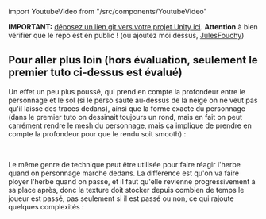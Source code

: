 import YoutubeVideo from "/src/components/YoutubeVideo"

**IMPORTANT:** [déposez un lien git vers votre projet Unity ici](https://docs.google.com/spreadsheets/d/1hFb78dl3vhGOVNdYYkGjotGaSb4AsePzQq_jCEdALds/edit?usp=sharing). **Attention** à bien vérifier que le repo est en public ! (ou ajoutez moi dessus, [JulesFouchy](https://github.com/JulesFouchy))

<YoutubeVideo id="ftCyZ7F5q9E"/>

## Pour aller plus loin (hors évaluation, seulement le premier tuto ci-dessus est évalué)

Un effet un peu plus poussé, qui prend en compte la profondeur entre le personnage et le sol (si le perso saute au-dessus de la neige on ne veut pas qu'il laisse des traces dedans), ainsi que la forme exacte du personnage (dans le premier tuto on dessinait toujours un rond, mais en fait on peut carrément rendre le mesh du personnage, mais ça implique de prendre en compte la profondeur pour que le rendu soit smooth) :

<YoutubeVideo id="oMzI9DLgPKc"/>
<br/>

Le même genre de technique peut être utilisée pour faire réagir l'herbe quand on personnage marche dedans. La différence est qu'on va faire ployer l'herbe quand on passe, et il faut qu'elle revienne progressivement à sa place après, donc la texture doit stocker depuis combien de temps le joueur est passé, pas seulement si il est passé ou non, ce qui rajoute quelques complexités :

<YoutubeVideo id="MKX45_riWQA?start=3045"/>
<br/>
<br/>